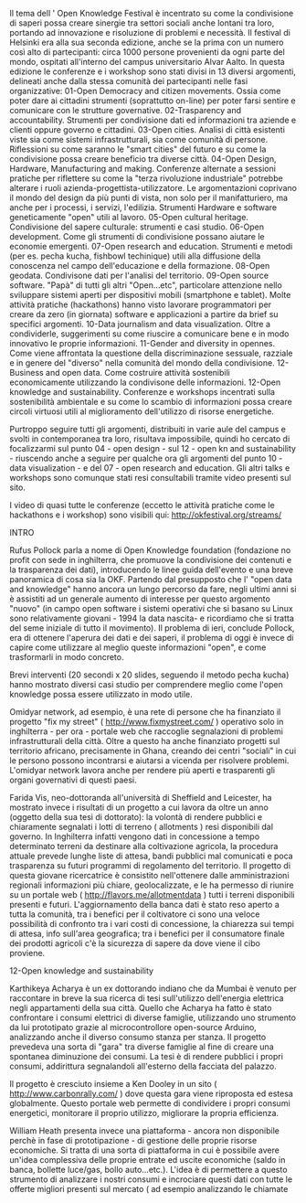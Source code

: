 Il tema dell ' Open Knowledge Festival è incentrato su come la condivisione di saperi possa creare sinergie tra settori sociali anche lontani tra loro, portando ad innovazione e risoluzione di problemi e necessità.
Il festival di Helsinki era alla sua seconda edizione, anche se la prima con un numero così alto di partecipanti: circa 1000 persone provenienti da ogni parte del mondo, ospitati all'interno del campus universitario Alvar Aalto.
In questa edizione le conferenze e i workshop sono stati divisi in 13 diversi argomenti, delineati anche dalla stessa comunità dei partecipanti nelle fasi organizzative:
01-Open Democracy and citizen movements. Ossia come poter dare ai cittadini strumenti (soprattutto on-line) per poter farsi sentire e comunicare con le strutture governative.
02-Trasparency and accountability. Strumenti per condivisione dati ed informazioni tra aziende e clienti oppure governo e cittadini.
03-Open cities. Analisi di città esistenti viste sia come sistemi infrastrutturali, sia come comunità di persone. Riflessioni su come saranno le "smart cities" del futuro e su come la condivisione possa creare beneficio tra diverse città.
04-Open Design, Hardware, Manufacturing and making. Conferenze alternate a sessioni pratiche per riflettere su come la "terza rivoluzione industriale" potrebbe alterare i ruoli azienda-progettista-utilizzatore. Le argomentazioni coprivano il mondo del design da più punti di vista, non solo per il manifatturiero, ma anche per i processi, i servizi, l'edilizia. Strumenti Hardware e software geneticamente "open" utili al lavoro.
05-Open cultural heritage. Condivisione del sapere culturale: strumenti e casi studio.
06-Open development. Come gli strumenti di condivisione possano aiutare le economie emergenti.
07-Open research and education. Strumenti e metodi (per es. pecha kucha, fishbowl techinique) utili alla diffusione della conoscenza nel campo dell'educazione e della formazione.
08-Open geodata. Condivisone dati per l'analisi del territorio.
09-Open source software. "Papà" di tutti gli altri "Open…etc", particolare attenzione nello sviluppare sistemi aperti per dispositivi mobili (smartphone e tablet). Molte attività pratiche (hackathons) hanno visto lavorare programmatori per creare da zero (in giornata) software e applicazioni a partire da brief su specifici argomenti.
10-Data journalism and data visualization. Oltre a condividerle, suggerimenti su come riuscire a comunicare bene e in modo innovativo le proprie informazioni.
11-Gender and diversity in opennes. Come viene affrontata la questione della discriminazione sessuale, razziale e in genere del "diverso" nella comunità del mondo della condivisione.
12-Business and open data. Come costruire attività sostenibili economicamente utilizzando la condivisone delle informazioni.
12-Open knowledge and sustainability. Conferenze e workshops incentrati sulla sostenibilità ambientale e su come  lo scambio di informazioni possa creare circoli virtuosi utili al miglioramento dell'utilizzo di risorse energetiche.

Purtroppo seguire tutti gli argomenti, distribuiti in varie aule del campus e svolti in contemporanea tra loro, risultava impossibile, quindi ho cercato di focalizzarmi sul punto 04 - open design - sul 12 - open kn and sustainability - riuscendo anche a seguire per qualche ora gli argomenti del punto 10 - data visualization - e del 07 - open research and education.
Gli altri talks e workshops sono comunque stati resi consultabili tramite video presenti sul sito.

I video di quasi tutte le conferenze (eccetto le attività pratiche come le hackathons e i workshop) sono visibili qui:
http://okfestival.org/streams/

INTRO

Rufus Pollock parla a nome di Open Knowledge foundation (fondazione no profit con sede in inghilterra, che promuove la condivisione dei contenuti e la trasparenza dei dati), introducendo le linee guida dell'evento e una breve panoramica di cosa sia la OKF.
Partendo dal presupposto che l' "open data and knowledge" hanno ancora un lungo percorso da fare, negli ultimi anni si è assistiti ad un generale aumento di interesse per questo argomento "nuovo" (in campo open software i sistemi operativi che si basano su Linux sono relativamente giovani - 1994 la data nascita- e ricordiamo che si tratta del seme iniziale di tutto il movimento).
Il problema di ieri, conclude Pollock, era di ottenere l'aperura dei dati e dei saperi, il problema di oggi è invece di capire come utilizzare al meglio queste informazioni "open", e come trasformarli in modo concreto.

Brevi interventi (20 secondi x 20 slides, seguendo il metodo pecha kucha) hanno mostrato diversi casi studio per comprendere meglio come l'open knowledge possa essere utilizzato in modo utile.

Omidyar network, ad esempio, è una rete di persone che ha finanziato il progetto "fix my street" ( http://www.fixmystreet.com/ ) operativo solo in inghilterra - per ora - portale web che raccoglie segnalazioni di problemi infrastrutturali della città. Oltre a questo ha anche finanziato progetti sul territorio africano, precisamente in Ghana, creando dei centri "sociali" in cui le persono possono incontrarsi e aiutarsi a vicenda per risolvere problemi. L'omidyar network lavora anche per rendere più aperti e trasparenti gli organi governativi di questi paesi.

Farida Vis, neo-dottoranda all'università di Sheffield and Leicester, ha mostrato invece i risultati di un progetto a cui lavora da oltre un anno (oggetto della sua tesi di dottorato): la volontà di rendere pubblici e chiaramente segnalati i lotti di terreno ( allotments ) resi disponibili dal governo. In Inghilterra infatti vengono dati in concessione a tempo determinato terreni da destinare alla coltivazione agricola, la procedura attuale prevede lunghe liste di attesa, bandi pubblici mal comunicati e poca trasparenza su futuri programmi di regolamento del territorio. 
Il progetto di questa giovane ricercatrice è consistito nell'ottenere dalle amministrazioni regionali informazioni più chiare, geolocalizzate, e le ha permesso di riunire su un portale web ( http://flavors.me/allotmentdata ) tutti i terreni disponibili presenti e futuri.
L'aggiornamento della banca dati è stato reso aperto a tutta la comunità, tra i benefici per il coltivatore ci sono una veloce possibilità di confronto tra i vari costi di concessione, la chiarezza sui tempi di attesa, info sull'area geografica; tra i benefici per il consumatore finale dei prodotti agricoli c'è la sicurezza di sapere da dove viene il cibo proviene.

12-Open knowledge and sustainability

Karthikeya Acharya è un ex dottorando indiano che da Mumbai è venuto per raccontare in breve la sua ricerca di tesi sull'utilizzo dell'energia elettrica negli appartamenti della sua città.
Quello che Acharya ha fatto è stato confrontare i consumi elettrici di diverse famiglie, utilizzando uno strumento da lui prototipato grazie al microcontrollore open-source Arduino, analizzando anche il diverso consumo stanza per stanza. Il progetto prevedeva una sorta di "gara" tra diverse famiglie al fine di creare una spontanea diminuzione dei consumi. La tesi è di rendere pubblici i propri consumi, addirittura segnalandoli all'esterno della facciata del palazzo.

Il progetto è cresciuto insieme a Ken Dooley in un sito ( http://www.carbonrally.com/ ) dove questa gara viene riproposta ed estesa globalmente.
Questo portale web permette di condividere i propri consumi energetici, monitorare il proprio utilizzo, migliorare la propria efficienza.

William Heath presenta invece una piattaforma - ancora non disponibile perchè in fase di prototipazione - di gestione delle proprie risorse economiche. Si tratta di una sorta di piattaforma in cui è possibile avere un'idea complessiva delle proprie entrate ed uscite economiche (saldo in banca, bollette luce/gas, bollo auto…etc.).
L'idea è di permettere a questo strumento di analizzare i nostri consumi e incrociare questi dati con tutte le offerte migliori presenti sul mercato ( ad esempio analizzando le chiamate 


